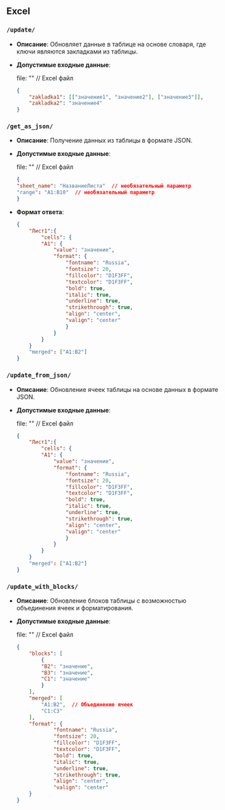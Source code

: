 
## Excel

### `/update/`
- **Описание**: Обновляет данные в таблице на основе словаря, где ключи являются закладками из таблицы.
- **Допустимые входные данные**:
  
  file: "<binary>"  // Excel файл  
    ```json
  {  
        "zakladka1": [["значение1", "значение2"], ["значение3"]],  
        "zakladka2": "значение4"  
  }


### `/get_as_json/`
- **Описание**: Получение данных из таблицы в формате JSON.
- **Допустимые входные данные**:
  
  file: "<binary>"  // Excel файл  
    ```json
    {
  "sheet_name": "НазваниеЛиста"  // необязательный параметр  
  "range": "A1:B10"  // необязательный параметр
    }
- **Формат ответа**:
    ```json
    {
        "Лист1":{
            "cells": {
            "A1": {
                "value": "значение",
                "format": {
                    "fontname": "Russia",
                    "fontsize": 20,
                    "fillcolor": "D1F3FF",
                    "textcolor": "D1F3FF",
                    "bold": true,
                    "italic": true,
                    "underline": true,
                    "strikethrough": true,
                    "align": "center",
                    "valign": "center"
                    }
                }
            }
        }
        "merged": ["A1:B2"]
    }


### `/update_from_json/`
- **Описание**: Обновление ячеек таблицы на основе данных в формате JSON.
- **Допустимые входные данные**:
  
  file: "<binary>"  // Excel файл  
    ```json
    {
        "Лист1":{
            "cells": {
            "A1": {
                "value": "значение",
                "format": {
                    "fontname": "Russia",
                    "fontsize": 20,
                    "fillcolor": "D1F3FF",
                    "textcolor": "D1F3FF",
                    "bold": true,
                    "italic": true,
                    "underline": true,
                    "strikethrough": true,
                    "align": "center",
                    "valign": "center"
                    }
                }
            }
        }
        "merged": ["A1:B2"]
    }


### `/update_with_blocks/`
- **Описание**: Обновление блоков таблицы с возможностью объединения ячеек и форматирования.
- **Допустимые входные данные**:
  
  file: "<binary>"  // Excel файл  
    ```json
    {
        "blocks": [  
            {  
            "B2": "значение",  
            "B3": "значение",  
            "C1": "значение"  
            }  
        ],  
        "merged": [  
            "A1:B2",  // Объединение ячеек  
            "C1:C3"  
        ],  
        "format": {
                "fontname": "Russia",
                "fontsize": 20,
                "fillcolor": "D1F3FF",
                "textcolor": "D1F3FF",
                "bold": true,
                "italic": true,
                "underline": true,
                "strikethrough": true,
                "align": "center",
                "valign": "center"
        }
    }

